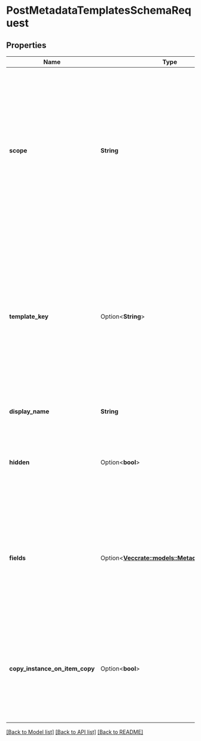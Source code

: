 # PostMetadataTemplatesSchemaRequest

## Properties

Name | Type | Description | Notes
------------ | ------------- | ------------- | -------------
**scope** | **String** | The scope of the metadata template to create. Applications can only create templates for use within the authenticated user's enterprise.  This value needs to be set to `enterprise`, as `global` scopes can not be created by applications. | 
**template_key** | Option<**String**> | A unique identifier for the template. This identifier needs to be unique across the enterprise for which the metadata template is being created.  When not provided, the API will create a unique `templateKey` based on the value of the `displayName`. | [optional]
**display_name** | **String** | The display name of the template. | 
**hidden** | Option<**bool**> | Defines if this template is visible in the Box web app UI, or if it is purely intended for usage through the API. | [optional][default to false]
**fields** | Option<[**Vec<crate::models::MetadataFieldWrite>**](Metadata_Field_Write_.md)> | An ordered list of template fields which are part of the template. Each field can be a regular text field, date field, number field, as well as a single or multi-select list. | [optional]
**copy_instance_on_item_copy** | Option<**bool**> | Whether or not to copy any metadata attached to a file or folder when it is copied. By default, metadata is not copied along with a file or folder when it is copied. | [optional][default to false]

[[Back to Model list]](../README.md#documentation-for-models) [[Back to API list]](../README.md#documentation-for-api-endpoints) [[Back to README]](../README.md)


